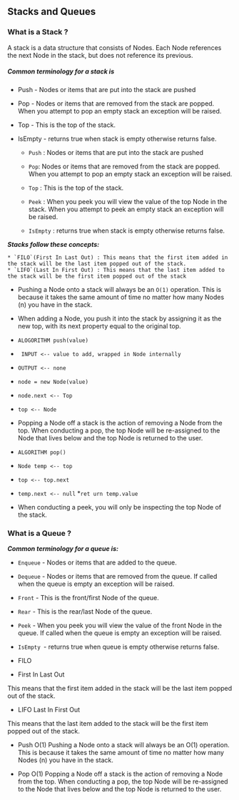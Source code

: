 ## Stacks and Queues

### What is a Stack ? 
A stack is a data structure that consists of Nodes. Each Node references the next Node in the stack, but does not reference its previous.

##### Common terminology for a stack is

* Push - Nodes or items that are put into the stack are pushed

* Pop - Nodes or items that are removed from the stack are popped. When you attempt to pop an empty stack an exception will be raised.
 
 * Top - This is the top of the stack.

* IsEmpty - returns true when stack is empty otherwise returns false.
 
  * `Push` : Nodes or items that are put into the stack are pushed

  * `Pop`: Nodes or items that are removed from the stack are popped. When you attempt to pop an empty stack an exception will be raised.

  * `Top` :  This is the top of the stack.

  * `Peek` : When you peek you will view the value of the top Node in the stack. When you attempt to peek an empty stack an exception will be raised.

  * `IsEmpty` : returns true when stack is empty otherwise returns false.
  
 
 ***Stacks follow these concepts:***
  
    * `FILO`(First In Last Out) : This means that the first item added in the stack will be the last item popped out of the stack.
    * `LIFO`(Last In First Out) : This means that the last item added to the stack will be the first item popped out of the stack
    
* Pushing a Node onto a stack will always be an `O(1)` operation. This is because it takes the same amount of time no matter how many
   Nodes (n) you have in the stack.
* When adding a Node, you push it into the stack by assigning it as the new top, with its next property equal to the original top.

* `ALOGORITHM push(value)`
* ` INPUT <-- value to add, wrapped in Node internally`
* `OUTPUT <-- none`
* `node = new Node(value)`
* `node.next <-- Top`
* `top <-- Node`
* Popping a Node off a stack is the action of removing a Node from the top. When conducting a pop, the top Node will be re-assigned to the Node that 
lives below and the top Node is returned to the user.
* `ALGORITHM pop()`

* `Node temp <-- top`
* `top <-- top.next`
* `temp.next <-- null`
*`ret urn temp.value`
* When conducting a peek, you will only be inspecting the top Node of the stack.
### What is a Queue ?
***Common terminology for a queue is:***
  * `Enqueue` - Nodes or items that are added to the queue.

  * `Dequeue` - Nodes or items that are removed from the queue. If called when the queue is empty an exception will be raised.

  * `Front` - This is the front/first Node of the queue.

  * `Rear` - This is the rear/last Node of the queue.

  * `Peek` - When you peek you will view the value of the front Node in the queue. If called when the queue is empty an exception will be raised.

  * `IsEmpty `- returns true when queue is empty otherwise returns false.
* FILO

* First In Last Out

This means that the first item added in the stack will be the last item popped out of the stack.

 * LIFO
Last In First Out

This means that the last item added to the stack will be the first item popped out of the stack.


* Push O(1)
Pushing a Node onto a stack will always be an O(1) operation. This is because it takes the same amount of time no matter how many Nodes (n) you have in the stack.

* Pop O(1)
Popping a Node off a stack is the action of removing a Node from the top. When conducting a pop, the top Node will be re-assigned to the Node that lives below and the top Node is returned to the user.